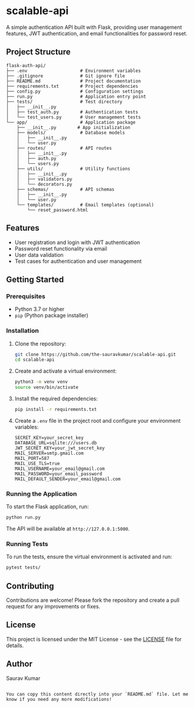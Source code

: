 # scalable-api

A simple authentication API built with Flask, providing user management features, JWT authentication, and email functionalities for password reset.

## Project Structure

```
flask-auth-api/
├── .env                    # Environment variables
├── .gitignore              # Git ignore file
├── README.md               # Project documentation
├── requirements.txt        # Project dependencies
├── config.py               # Configuration settings
├── run.py                  # Application entry point
├── tests/                  # Test directory
│   ├── __init__.py
│   ├── test_auth.py        # Authentication tests
│   └── test_users.py       # User management tests
└── app/                    # Application package
    ├── __init__.py        # App initialization
    ├── models/             # Database models
    │   ├── __init__.py
    │   └── user.py
    ├── routes/             # API routes
    │   ├── __init__.py
    │   ├── auth.py
    │   └── users.py
    ├── utils/              # Utility functions
    │   ├── __init__.py
    │   ├── validators.py
    │   └── decorators.py
    ├── schemas/            # API schemas
    │   ├── __init__.py
    │   └── user.py
    └── templates/          # Email templates (optional)
        └── reset_password.html
```

## Features

- User registration and login with JWT authentication
- Password reset functionality via email
- User data validation
- Test cases for authentication and user management

## Getting Started

### Prerequisites

- Python 3.7 or higher
- `pip` (Python package installer)

### Installation

1. Clone the repository:
   ```bash
   git clone https://github.com/the-sauravkumar/scalable-api.git
   cd scalable-api
   ```

2. Create and activate a virtual environment:
   ```bash
   python3 -m venv venv
   source venv/bin/activate
   ```

3. Install the required dependencies:
   ```bash
   pip install -r requirements.txt
   ```

4. Create a `.env` file in the project root and configure your environment variables:
   ```plaintext
   SECRET_KEY=your_secret_key
   DATABASE_URL=sqlite:///users.db
   JWT_SECRET_KEY=your_jwt_secret_key
   MAIL_SERVER=smtp.gmail.com
   MAIL_PORT=587
   MAIL_USE_TLS=true
   MAIL_USERNAME=your_email@gmail.com
   MAIL_PASSWORD=your_email_password
   MAIL_DEFAULT_SENDER=your_email@gmail.com
   ```

### Running the Application

To start the Flask application, run:
```bash
python run.py
```

The API will be available at `http://127.0.0.1:5000`.

### Running Tests

To run the tests, ensure the virtual environment is activated and run:
```bash
pytest tests/
```

## Contributing

Contributions are welcome! Please fork the repository and create a pull request for any improvements or fixes.

## License

This project is licensed under the MIT License - see the [LICENSE](LICENSE) file for details.

## Author

Saurav Kumar
```

You can copy this content directly into your `README.md` file. Let me know if you need any more modifications!
